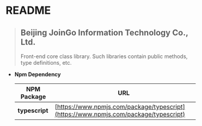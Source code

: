 # README

> ## Beijing JoinGo Information Technology Co., Ltd.
>
> Front-end core class library. Such libraries contain public methods, type definitions, etc.

- **Npm Dependency**

  | NPM Package    | URL                                                                                  |
  | -------------- | ------------------------------------------------------------------------------------ |
  | **typescript** | [https://www.npmjs.com/package/typescript](https://www.npmjs.com/package/typescript) |
